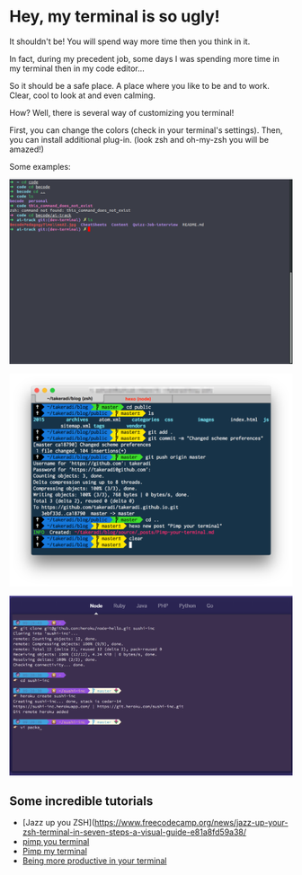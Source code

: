 # Hey, my terminal is so ugly!
It shouldn't be! You will spend way more time then you think in it. 

In fact, during my precedent job, some days I was spending more time in my terminal then in my code editor...

So it should be a safe place. A place where you like to be and to work. Clear, cool to look at and even calming.

How? Well, there is several way of customizing you terminal!

First, you can change the colors (check in your terminal's settings).
Then, you can install additional plug-in. (look zsh and oh-my-zsh you will be amazed!)

Some examples: 

![my personnal terminal](./assets/my-terminal.png)

![Another example](./assets/pimp1.png)

![A last one](./assets/pimp2.png)

## Some incredible tutorials
* [Jazz up you ZSH](https://www.freecodecamp.org/news/jazz-up-your-zsh-terminal-in-seven-steps-a-visual-guide-e81a8fd59a38/
* [pimp you terminal](https://cschroeter.net/pimp-your-terminal/)
* [Pimp my terminal](https://drasite.com/blog/Pimp%20my%20terminal)
* [Being more productive in your terminal](https://medium.com/@ivanaugustobd/your-terminal-can-be-much-much-more-productive-5256424658e8)

